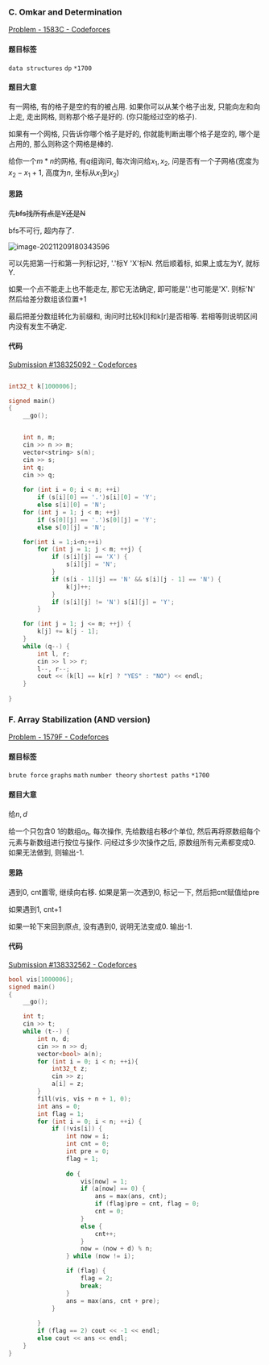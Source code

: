 ### C. Omkar and Determination

[Problem - 1583C - Codeforces](https://codeforces.com/problemset/problem/1583/C)

#### 题目标签

`data structures` `dp` `*1700` 

#### 题目大意

有一网格, 有的格子是空的有的被占用. 如果你可以从某个格子出发, 只能向左和向上走, 走出网格, 则称那个格子是好的. (你只能经过空的格子).

如果有一个网格, 只告诉你哪个格子是好的, 你就能判断出哪个格子是空的, 哪个是占用的, 那么则称这个网格是棒的. 

给你一个$m*n$的网格, 有$q$组询问, 每次询问给$x_1, x_2$, 问是否有一个子网格(宽度为$x_2-x_1+1$, 高度为$n$, 坐标从$x_1$到$x_2$)

#### 思路

~~先bfs找所有点是Y还是N~~

bfs不可行, 超内存了.

![image-20211209180343596](C:\Users\Ruoom\AppData\Roaming\Typora\typora-user-images\image-20211209180343596.png)

可以先把第一行和第一列标记好, '.'标Y 'X'标N. 然后顺着标, 如果上或左为Y, 就标Y.

如果一个点不能走上也不能走左, 那它无法确定, 即可能是'.'也可能是'X'. 则标'N' 然后给差分数组该位置+1

最后把差分数组转化为前缀和, 询问时比较k[l]和k[r]是否相等. 若相等则说明区间内没有发生不确定.

#### 代码

[Submission #138325092 - Codeforces](https://codeforces.com/contest/1583/submission/138325092)

```c++

int32_t k[1000006];

signed main()
{
    __go();


    int n, m;
    cin >> n >> m;
    vector<string> s(n);
    cin >> s;
    int q;
    cin >> q;
    
    for (int i = 0; i < n; ++i)
        if (s[i][0] == '.')s[i][0] = 'Y';
        else s[i][0] = 'N';
    for (int j = 1; j < m; ++j)
        if (s[0][j] == '.')s[0][j] = 'Y';
        else s[0][j] = 'N';

    for(int i = 1;i<n;++i)
        for (int j = 1; j < m; ++j) {
            if (s[i][j] == 'X') {
                s[i][j] = 'N';
            }
            if (s[i - 1][j] == 'N' && s[i][j - 1] == 'N') {
                k[j]++;
            }
            if (s[i][j] != 'N') s[i][j] = 'Y';
        }

    for (int j = 1; j <= m; ++j) {
        k[j] += k[j - 1];
    }
    while (q--) {
        int l, r;
        cin >> l >> r;
        l--, r--;
        cout << (k[l] == k[r] ? "YES" : "NO") << endl;
    }
    
}
```



### F. Array Stabilization (AND version)

[Problem - 1579F - Codeforces](https://codeforces.com/problemset/problem/1579/F)

#### 题目标签

`brute force` `graphs` `math` `number theory` `shortest paths` `*1700` 

#### 题目大意

给$n,d$ 

给一个只包含0 1的数组$a_n$, 每次操作, 先给数组右移$d$个单位, 然后再将原数组每个元素与新数组进行按位与操作. 问经过多少次操作之后, 原数组所有元素都变成0. 如果无法做到, 则输出-1.

#### 思路

遇到0, cnt置零, 继续向右移. 如果是第一次遇到0, 标记一下, 然后把cnt赋值给pre

如果遇到1, cnt+1

如果一轮下来回到原点, 没有遇到0, 说明无法变成0. 输出-1.

#### 代码

[Submission #138332562 - Codeforces](https://codeforces.com/contest/1579/submission/138332562)

```c++
bool vis[1000006];
signed main()
{
    __go();

    int t;
    cin >> t;
    while (t--) {
        int n, d;
        cin >> n >> d;
        vector<bool> a(n);
        for (int i = 0; i < n; ++i){
            int32_t z;
            cin >> z;
            a[i] = z;
        }
        fill(vis, vis + n + 1, 0);
        int ans = 0;
        int flag = 1;
        for (int i = 0; i < n; ++i) {
            if (!vis[i]) {
                int now = i;
                int cnt = 0;
                int pre = 0;
                flag = 1;
                
                do {
                    vis[now] = 1;
                    if (a[now] == 0) {
                        ans = max(ans, cnt);
                        if (flag)pre = cnt, flag = 0;
                        cnt = 0;
                    }
                    else {
                        cnt++;
                    }
                    now = (now + d) % n;
                } while (now != i);

                if (flag) {
                    flag = 2;
                    break;
                }
                ans = max(ans, cnt + pre);
            }
        
        }
        if (flag == 2) cout << -1 << endl;
        else cout << ans << endl;
    }
}
```










